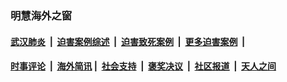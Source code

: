 
### 明慧海外之窗

####  [武汉肺炎](indexes/365.md?t=06120301) &nbsp;|&nbsp;  [迫害案例综述](indexes/328.md?t=06120301) &nbsp;|&nbsp; [迫害致死案例](indexes/277.md?t=06120301)  &nbsp;|&nbsp; [更多迫害案例](indexes/81.md?t=06120301)  &nbsp;|&nbsp; 
####  [时事评论](indexes/19.md?t=06120301) &nbsp;|&nbsp; [海外简讯](indexes/245.md?t=06120301)&nbsp;|&nbsp;  [社会支持](indexes/140.md?t=06120301) &nbsp;|&nbsp; [褒奖决议](indexes/282.md?t=06120301) &nbsp;|&nbsp; [社区报道](indexes/91.md?t=06120301)  &nbsp;|&nbsp; [天人之间](indexes/78.md?t=06120301) 

